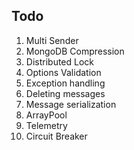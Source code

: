## Todo

1. Multi Sender
2. MongoDB Compression
3. Distributed Lock
4. Options Validation
5. Exception handling
6. Deleting messages
7. Message serialization
8. ArrayPool
9. Telemetry
10. Circuit Breaker